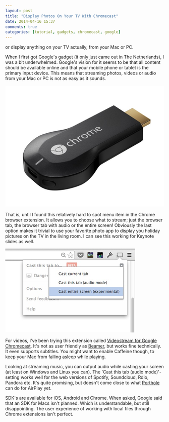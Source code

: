 ```yaml
---
layout: post
title: "Display Photos On Your TV With Chromecast"
date: 2014-04-16 15:37
comments: true
categories: [tutorial, gadgets, chromecast, google]
---
```


or display anything on your TV actually, from your Mac or PC. 

When I first got Google's gadget (it only just came out in The Netherlands), I was a bit underwhelmed. Google's vision for it seems to be that all content should be available online and that your mobile phone or tablet is the primary input device. This means that streaming photos, videos or audio from your Mac or PC is not as easy as it sounds.

<!-- more -->

![Chromecast](/images/media/chromecast/chromecast.jpg)

That is, until I found this relatively hard to spot menu item in the Chrome browser extension. It allows you to choose what to stream; just the browser tab, the browser tab with audio or the entire screen! Obviously the last option makes it trivial to use your favorite photo app to display you holiday pictures on the TV in the living room. I can see this working for Keynote slides as well.

![Stream your entire screen with Chromecast](/images/media/chromecast/chromecast-entirescreen.jpg)

For videos, I've been trying this extension called [Videostream for Google Chromecast](https://chrome.google.com/webstore/detail/videostream-for-google-ch/cnciopoikihiagdjbjpnocolokfelagl). It's not as user friendly as [Beamer](http://beamer-app.com), but works fine technically. It even supports subtitles. You might want to enable Caffeine though, to keep your Mac from falling asleep while playing.

Looking at streaming music, you can output audio while casting your screen (at least on Windows and Linux you can). The 'Cast this tab (audio mode)'-setting works well for the web versions of Spotify, Soundcloud, Rdio, Pandora etc. It's quite promising, but doesn't come close to what [Porthole](http://www.getporthole.com) can do for AirPlay yet.

SDK's are available for iOS, Android and Chrome. When asked, Google said that an SDK for Macs isn't planned. Which is understandable, but still disappointing. The user experience of working with local files through Chrome extensions isn't perfect.
